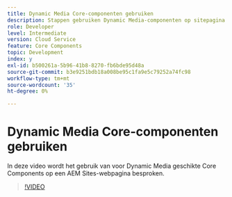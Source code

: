 ```yaml
---
title: Dynamic Media Core-componenten gebruiken
description: Stappen gebruiken Dynamic Media-componenten op sitepagina
role: Developer
level: Intermediate
version: Cloud Service
feature: Core Components
topic: Development
index: y
exl-id: b500261a-5b96-41b8-8270-fb6bde95d48a
source-git-commit: b3e9251bdb18a008be95c1fa9e5c79252a74fc98
workflow-type: tm+mt
source-wordcount: '35'
ht-degree: 0%

---
```


# Dynamic Media Core-componenten gebruiken

In deze video wordt het gebruik van voor Dynamic Media geschikte Core Components op een AEM Sites-webpagina besproken.

>[!VIDEO](https://video.tv.adobe.com/v/335461?quality=12&learn=on)
